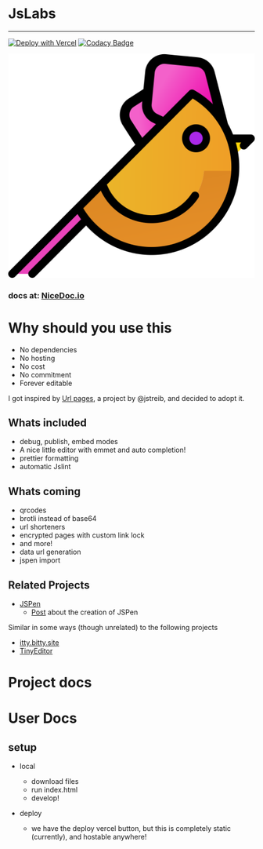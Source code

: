 # JsLabs 
---
[![Deploy with Vercel](https://vercel.com/button)](https://vercel.com/new/git/external?repository-url=https%3A%2F%2Fgithub.com%2FVatsaDev%2FJsLabs)  [![Codacy Badge](https://app.codacy.com/project/badge/Grade/e2482f7010404c50b6104437e7f362a7)](https://www.codacy.com/gh/VatsaDev/JsLabs/dashboard?utm_source=github.com&amp;utm_medium=referral&amp;utm_content=VatsaDev/JsLabs&amp;utm_campaign=Badge_Grade)


![logo](https://raw.githubusercontent.com/VatsaDev/JsLabs/main/Main-page/Favicon.svg)

### docs at: [NiceDoc.io](https://nicedoc.io/vatsadev/jslabs)

# Why should you use this
 - No dependencies
 - No hosting
 - No cost
 - No commitment
 - Forever editable

I got inspired by <a href="https://github.com/jstrieb/urlpages">Url pages</a>, a project by @jstreib, and decided to adopt it. 

## Whats included
 - debug, publish, embed modes
 - A nice little editor with emmet and auto completion!
 - prettier formatting
 - automatic Jslint

## Whats coming
 - qrcodes
 - brotli instead of base64
 - url shorteners
 - encrypted pages with custom link lock
 - and more!
 - data url generation
 - jspen import

## Related Projects

- [JSPen](http://jspen.co)
  - [Post](https://medium.com/swlh/creating-jspen-a-codepen-like-editor-that-stores-pages-in-urls-b163934f06c8)
      about the creation of JSPen

Similar in some ways (though unrelated) to the following projects
 - [itty.bitty.site](https://github.com/alcor/itty-bitty)
 - [TinyEditor](https://github.com/umpox/TinyEditor)


# Project docs

# User Docs
## setup

- local
  - download files
  - run index.html
  - develop!

- deploy
  - we have the deploy vercel button, but this is completely static (currently), and hostable anywhere!
